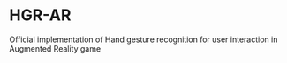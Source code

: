 # HGR-AR
Official implementation of Hand gesture recognition for user interaction in Augmented Reality game
